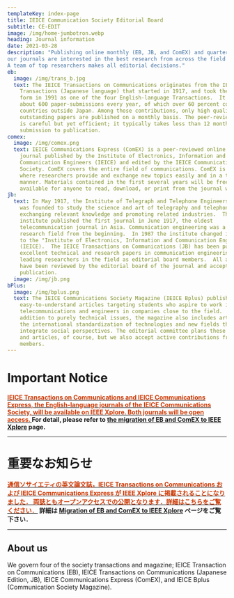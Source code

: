 ```yaml
---
templateKey: index-page
title: IEICE Communication Society Editorial Board
subtitle: CE-EDIT
image: /img/home-jumbotron.webp
heading: Journal information
date: 2021-03-28
description: "Publishing online monthly (EB, JB, and ComEX) and quarterly (Bplus), 
our journals are interested in the best research from across the field of communication engineering. 
A team of top researchers makes all editorial decisions."
eb:
  image: /img/trans_b.jpg
  text: The IEICE Transactions on Communications originates from the IEICE
    Transactions (Japanese language) that started in 1917, and took the current
    form in 1991 as one of the four English-language Transactions.  It receives
    about 600 paper-submissions every year, of which over 60 percent come from
    countries outside Japan. Among those contributions, only high quality and
    outstanding papers are published on a monthly basis. The peer-review process
    is careful but yet efficient; it typically takes less than 12 months from
    submission to publication.
comex:
  image: /img/comex.png
  text: IEICE Communications Express (ComEX) is a peer-reviewed online letter
    journal published by the Institute of Electronics, Information and
    Communication Engineers (IEICE) and edited by the IEICE Communications
    Society. ComEX covers the entire field of communications. ComEX is a medium
    where researchers provide and exchange new topics easily and in a timely
    manner. Materials contained in the first several years will be freely
    available for anyone to read, download, or print from the journal web site.
jb:
  text: In May 1917, the Institute of Telegraph and Telephone Engineers of Japan
    was founded to study the science and art of telegraphy and telephony,
    exchanging relevant knowledge and promoting related industries.  The
    institute published the first journal in June 1917, the oldest
    telecommunication journal in Asia. Communication engineering was a popular
    research field from the beginning.  In 1987 the institute changed its name
    to the "Institute of Electronics, Information and Communication Engineers"
    (IEICE).  The IEICE Transactions on Communications (JB) has been publishing
    excellent technical and research papers in communication engineering with
    leading researchers in the field as editorial board members.  All articles
    have been reviewed by the editorial board of the journal and accepted for
    publication.
  image: /img/jb.png
bPlus:
  image: /img/bplus.png
  text: The IEICE Communications Society Magazine (IEICE Bplus) publishes
    easy-to-understand articles targeting students who aspire to work in
    telecommunications and engineers in companies close to the field.  In
    addition to purely technical issues, the magazine also includes articles on
    the international standardization of technologies and new fields that
    integrate social perspectives. The editorial committee plans these papers
    and articles, of course, but we also accept active contributions from our
    members.
---
```


# Important Notice

**[<span style="color: #CC3700; ">IEICE Transactions on Communications and IEICE Communications Express, the English-language journals of the IEICE Communications Society, will be available on IEEE Xplore. Both journals will be open access. </span>](/xplore/)
For detail, please refer to [the migration of EB and ComEX to IEEE Xplore](/xplore/) page.**

---

# 重要なお知らせ

**[<span style="color: #CC3700; ">通信ソサイエティの英文論文誌，IEICE Transactions on Communications および IEICE Communications Express が IEEE Xplore に掲載されることになりました．
両誌ともオープンアクセスでの公開となります．詳細はこちらをご覧ください．</span>](/xplore/)
詳細は [Migration of EB and ComEX to IEEE Xplore](/xplore/) ページをご覧下さい．**

---

## About us

We govern four of the society transactions and magazine; IEICE Transaction on Communications (EB), IEICE Transactions on Communications (Japanese Edition, JB), IEICE Communications Express (ComEX), and IEICE Bplus (Communication Society Magazine).
